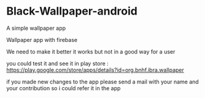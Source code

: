# Black-Wallpaper-android
A simple wallpaper app

Wallpaper app with firebase

We need to make it better it works but not in a good way for a user

you could test it and see it in play store : https://play.google.com/store/apps/details?id=org.bnhf.ibra.wallpaper

if you made new changes to the app please send a mail with your name and your contribution so i could refer it in the app
